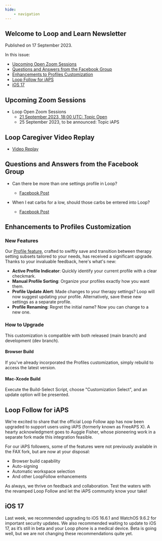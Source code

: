 ```yaml
---
hide:
    - navigation
---
```


## Welcome to&nbsp;<span translate="no">Loop and Learn</span>&nbsp;Newsletter

Published on 17 September 2023.

In this issue:

* [Upcoming Open Zoom Sessions](#upcoming-zoom-sessions)
* [Questions and Answers from the Facebook Group](#questions-and-answers-from-the-facebook-group)
* [Enhancements to Profiles Customization](#enhancements-to-profiles-customization)
* [<span translate="no">Loop Follow</span>&nbsp;for&nbsp;<span translate="no">iAPS</span>](#loop-followforiaps)
* [<span translate="no">iOS 17</span>](#ios-17)

## Upcoming Zoom Sessions

* <span translate="no">Loop</span>&nbsp;Open Zoom Sessions
    * [21 September 2023, 18:00 UTC: Topic Open](https://us06web.zoom.us/j/82642996947?pwd=Z3Y5NFVlbWlpb1ZCMXpXOTJWYklPZz09)
    * 25 September 2023, to be announced: Topic iAPS


## <span translate="no">Loop Caregiver</span>&nbsp;Video Replay

* [Video Replay](https://www.youtube.com/watch?v=fnksaQ3PRfU)

## Questions and Answers from the Facebook Group

* Can there be more than one settings profile in Loop?
    * [Facebook Post](https://www.facebook.com/groups/LOOPandLEARN/posts/3514785315444614/)

* When I eat carbs for a low, should those carbs be entered into Loop?
    * [Facebook Post](https://www.facebook.com/groups/LOOPandLEARN/posts/3517072585215887/)

## Enhancements to Profiles Customization

### New Features

Our [Profile feature](https://www.loopandlearn.org/loop-features-in-development#pr-2002), crafted to swiftly save and transition between therapy setting subsets tailored to your needs, has received a significant upgrade. Thanks to your invaluable feedback, here's what's new:

* **Active Profile Indicator**: Quickly identify your current profile with a
clear checkmark.
* **Manual Profile Sorting**: Organize your profiles exactly how you want
them.
* **Profile Update Alert**: Made changes to your therapy settings? Loop will
now suggest updating your profile. Alternatively, save these new
settings as a separate profile.
* **Profile Renaming**: Regret the initial name? Now you can change to a
new one.

### How to Upgrade

This customization is compatible with both released (main branch) and development (dev branch).

#### Browser Build

If you've already incorporated the Profiles customization, simply rebuild to access the latest version.

#### Mac-Xcode Build

Execute the Build-Select Script, choose "Customization Select", and an update option will be presented.

## <span translate="no">Loop Follow</span>&nbsp;for&nbsp;<span translate="no">iAPS</span>

We're excited to share that the official&nbsp;<span translate="no">Loop Follow</span>&nbsp;app has now been upgraded to support users using&nbsp;<span translate="no">iAPS</span>&nbsp;(formerly known as&nbsp;<span translate="no">FreeAPS X</span>). A hearty acknowledgment goes to Auggie Fisher, whose pioneering work in a separate fork made this integration feasible.

For our&nbsp;<span translate="no">iAPS</span>&nbsp;followers, some of the features were not previously available in the&nbsp;<span translate="no">FAX fork</span>, but are now at your disposal:

* Browser build capability
* Auto-signing
* Automatic workspace selection
* And other&nbsp;<span translate="no">LoopFollow</span>&nbsp;enhancements

As always, we thrive on feedback and collaboration. Test the waters with the revamped&nbsp;<span translate="no">Loop Follow</span>&nbsp;and let the&nbsp;<span translate="no">iAPS</span>&nbsp;community know your take!

## <span translate="no">iOS 17</span>

Last week, we recommended upgrading to iOS 16.6.1 and WatchOS 9.6.2 for important security updates. We also recommended waiting to update to iOS 17, as it’s still in beta and your Loop phone is a medical device. Beta is going well, but we are not changing these recommendations quite yet.








